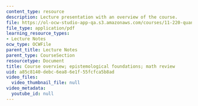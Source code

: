 ```yaml
---
content_type: resource
description: Lecture presentation with an overview of the course.
file: https://ol-ocw-studio-app-qa.s3.amazonaws.com/courses/11-220-quantitative-reasoning-statistical-methods-for-planners-i-spring-2009/a85c8140debc6ea86e1f55fcfca5b8ad_MIT11_220s09_lec01.pdf
file_type: application/pdf
learning_resource_types:
- Lecture Notes
ocw_type: OCWFile
parent_title: Lecture Notes
parent_type: CourseSection
resourcetype: Document
title: Course overview; epistemological foundations; math review
uid: a85c8140-debc-6ea8-6e1f-55fcfca5b8ad
video_files:
  video_thumbnail_file: null
video_metadata:
  youtube_id: null
---
```

